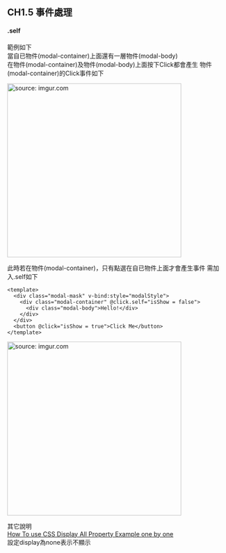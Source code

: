 ## CH1.5 事件處理

#### .self

範例如下  
當自已物件(modal-container)上面還有一層物件(modal-body)  
在物件(modal-container)及物件(modal-body)上面按下Click都會產生 物件(modal-container)的Click事件如下  

<a href="https://imgur.com/kE8XC25"><img src="https://i.imgur.com/kE8XC25.gif" title="source: imgur.com" width="400px" /></a>
 
此時若在物件(modal-container)，只有點選在自已物件上面才會產生事件 
需加入.self如下

```
<template>
  <div class="modal-mask" v-bind:style="modalStyle">
    <div class="modal-container" @click.self="isShow = false">
      <div class="modal-body">Hello!</div>
    </div>
  </div>
  <button @click="isShow = true">Click Me</button>
</template>
``` 

<a href="https://imgur.com/f0lHxBf"><img src="https://i.imgur.com/f0lHxBf.gif" title="source: imgur.com" width="400px" /></a>


其它說明   
[How To use CSS Display All Property Example one by one][3]    
設定display為none表示不顯示  


[1]:https://ithelp.ithome.com.tw/articles/10198999
[2]:https://book.vue.tw/CH1/1-5-events.html
[3]:https://www.myprograming.com/how-to-use-css-display-all-property-example-one-by-one/